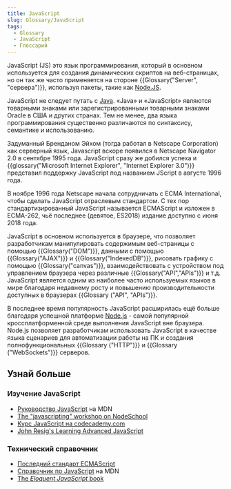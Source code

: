 ```yaml
---
title: JavaScript
slug: Glossary/JavaScript
tags:
  - Glossary
  - JavaScript
  - Глоссарий
---
```


JavaScript (JS) это язык программирования, который в основном используется для создания динамических скриптов на веб-страницах, но он так же часто применяется на стороне {{Glossary("Server", "сервера")}}, используя пакеты, такие как [Node.JS](http://nodejs.org/).

JavaScript не следует путать с [Java](https://ru.wikipedia.org/wiki/Java). «Java» и «JavaScript» являются товарными знаками или зарегистрированными товарными знаками Oracle в США и других странах. Тем не менее, два языка программирования существенно различаются по синтаксису, семантике и использованию.

Задуманный Бренданом Эйхом (тогда работал в Netscape Corporation) как серверный язык, Javascript вскоре появился в Netscape Navigator 2.0 в сентябре 1995 года. JavaScript сразу же добился успеха и {{glossary("Microsoft Internet Explorer", "Internet Explorer 3.0")}} представил поддержку JavaScript под названием JScript в августе 1996 года.

В ноябре 1996 года Netscape начала сотрудничать с ECMA International, чтобы сделать JavaScript отраслевым стандартом. С тех пор стандартизированный JavaScript называется ECMAScript и изложен в ECMA-262, чьё последнее (девятое, ES2018) издание доступно с июня 2018 года.

JavaScript в основном используется в браузере, что позволяет разработчикам манипулировать содержимым веб-страницы с помощью {{Glossary("DOM")}}, данными с помощью {{Glossary("AJAX")}} и {{Glossary("IndexedDB")}}, рисовать графику с помощью {{Glossary("canvas")}}, взаимодействовать с устройством под управлением браузера через различные {{Glossary("API","APIs")}} и т.д. JavaScript является одним из наиболее часто используемых языков в мире благодаря недавнему росту и повышению производительности доступных в браузерах {{Glossary ("API", "APIs")}}.

В последнее время популярность JavaScript расширилась ещё больше благодаря успешной платформе [Node.js](http://nodejs.org/) - самой популярной кроссплатформенной среде выполнения JavaScript вне браузера. Node.js позволяет разработчикам использовать JavaScript в качестве языка сценариев для автоматизации работы на ПК и создания полнофункциональных {{Glossary ("HTTP")}} и {{Glossary ("WebSockets")}} серверов.

## Узнай больше

### Изучение JavaScript

- [Руководство JavaScript](/ru/docs/Web/JavaScript/Guide) на MDN
- [The "javascripting" workshop on NodeSchool](http://nodeschool.io/#workshoppers)
- [Курс JavaScript на codecademy.com](http://www.codecademy.com/tracks/javascript)
- [John Resig's Learning Advanced JavaScript](http://ejohn.org/apps/learn/)

### Технический справочник

- [Последний стандарт ECMAScript](http://www.ecma-international.org/publications/standards/Ecma-262.htm)
- [Справочник по JavaScript](/ru/docs/Web/JavaScript/reference) на MDN
- [The _Eloquent JavaScript_ book](http://eloquentjavascript.net/)
